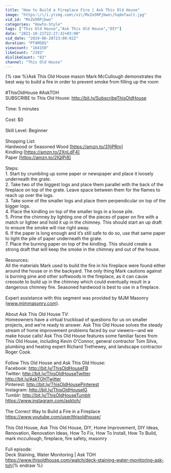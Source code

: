 ```yaml
---
title: "How to Build a Fireplace Fire | Ask This Old House"
image: "https:\/\/i.ytimg.com\/vi\/MxZo5RPjbwo\/hqdefault.jpg"
vid_id: "MxZo5RPjbwo"
categories: "Howto-Style"
tags: ["This Old House","Ask This Old House","DIY"]
date: "2021-10-21T22:27:32+03:00"
vid_date: "2019-06-28T23:00:02Z"
duration: "PT4M50S"
viewcount: "164150"
likeCount: "2393"
dislikeCount: "83"
channel: "This Old House"
---
```

{% raw %}Ask This Old House mason Mark McCullough demonstrates the best way to build a fire in order to prevent smoke from filling up the room<br /><br />#ThisOldHouse #AskTOH<br />SUBSCRIBE to This Old House: <a rel="nofollow" target="blank" href="http://bit.ly/SubscribeThisOldHouse">http://bit.ly/SubscribeThisOldHouse</a><br /><br />Time: 5 minutes<br /><br />Cost: $0<br /><br />Skill Level: Beginner<br /><br />Shopping List:<br />Hardwood or Seasoned Wood [<a rel="nofollow" target="blank" href="https://amzn.to/31IjPRm]">https://amzn.to/31IjPRm]</a><br />Kindling [<a rel="nofollow" target="blank" href="https://amzn.to/2XnLdF4]">https://amzn.to/2XnLdF4]</a><br />Paper [<a rel="nofollow" target="blank" href="https://amzn.to/2IQlPi8]">https://amzn.to/2IQlPi8]</a><br /><br />Steps:<br /> 1. Start by crumbling up some paper or newspaper and place it loosely underneath the grate.<br /> 2. Take two of the biggest logs and place them parallel with the back of the fireplace on top of the grate. Leave space between them for the flames to reach up over the logs.<br /> 3. Take some of the smaller logs and place them perpendicular on top of the bigger logs.<br /> 4. Place the kindling on top of the smaller logs in a loose pile.<br /> 5. Prime the chimney by lighting one of the pieces of paper on fire with a match or lighter and hold it up in the chimney. This should start an up draft to ensure the smoke will rise right away.<br /> 6. If the paper is long enough and it’s still safe to do so, use that same paper to light the pile of paper underneath the grate.<br /> 7. Place the burning paper on top of the kindling. This should create a strong draft that will keep the smoke in the chimney and out of the house.<br /><br />Resources:<br />All the materials Mark used to build the fire in his fireplace were found either around the house or in the backyard. The only thing Mark cautions against is burning pine and other softwoods in the fireplace, as it can cause creosote to build up in the chimney which could eventually result in a dangerous chimney fire. Seasoned hardwood is best to use in a fireplace.<br /><br />Expert assistance with this segment was provided by MJM Masonry (www.mjmmasonry.com).<br /><br />About Ask This Old House TV:<br />Homeowners have a virtual truckload of questions for us on smaller projects, and we're ready to answer. Ask This Old House solves the steady stream of home improvement problems faced by our viewers—and we make house calls! Ask This Old House features some familiar faces from This Old House, including Kevin O'Connor, general contractor Tom Silva, plumbing and heating expert Richard Trethewey, and landscape contractor Roger Cook.<br /><br />Follow This Old House and Ask This Old House:<br />Facebook: <a rel="nofollow" target="blank" href="http://bit.ly/ThisOldHouseFB">http://bit.ly/ThisOldHouseFB</a><br />Twitter: <a rel="nofollow" target="blank" href="http://bit.ly/ThisOldHouseTwitter">http://bit.ly/ThisOldHouseTwitter</a><br /><a rel="nofollow" target="blank" href="http://bit.ly/AskTOHTwitter">http://bit.ly/AskTOHTwitter</a><br />Pinterest: <a rel="nofollow" target="blank" href="http://bit.ly/ThisOldHousePinterest">http://bit.ly/ThisOldHousePinterest</a><br />Instagram: <a rel="nofollow" target="blank" href="http://bit.ly/ThisOldHouseIG">http://bit.ly/ThisOldHouseIG</a><br />Tumblr: <a rel="nofollow" target="blank" href="http://bit.ly/ThisOldHouseTumblr">http://bit.ly/ThisOldHouseTumblr</a><br /><a rel="nofollow" target="blank" href="https://www.instagram.com/asktoh/">https://www.instagram.com/asktoh/</a><br /><br />The Correct Way to Build a Fire in a Fireplace<br /><a rel="nofollow" target="blank" href="https://www.youtube.com/user/thisoldhouse/">https://www.youtube.com/user/thisoldhouse/</a><br /><br />This Old House, Ask This Old House, DIY, Home Improvement, DIY Ideas, Renovation, Renovation Ideas, How To Fix, How To Install, How To Build, mark mccullough, fireplace, fire safety, masonry<br /><br />Full episode:<br />Deck Staining, Water Monitoring | Ask TOH<br /><a rel="nofollow" target="blank" href="https://www.thisoldhouse.com/watch/deck-staining-water-monitoring-ask-toh">https://www.thisoldhouse.com/watch/deck-staining-water-monitoring-ask-toh</a>{% endraw %}
